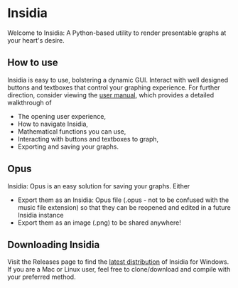 # Insidia
Welcome to Insidia: A Python-based utility to render presentable graphs at your heart's desire.

## How to use
Insidia is easy to use, bolstering a dynamic GUI. Interact with well designed buttons and textboxes that control your graphing experience.
For further direction, consider viewing the [user manual](https://github.com/devkapa/Insidia/raw/main/assets/insidiamanual.pdf), which provides a detailed walkthrough of 
* The opening user experience,
* How to navigate Insidia,
* Mathematical functions you can use,
* Interacting with buttons and textboxes to graph,
* Exporting and saving your graphs.

## Opus
Insidia: Opus is an easy solution for saving your graphs. Either 
* Export them as an Insidia: Opus file (.opus - not to be confused with the music file extension) so that they can be reopened and edited in a future Insidia instance   
* Export them as an image (.png) to be shared anywhere!

## Downloading Insidia
Visit the Releases page to find the [latest distribution](https://github.com/devkapa/Insidia/releases/latest/) of Insidia for Windows. If you are a Mac or Linux user, feel free to clone/download and compile with your preferred method.
